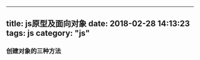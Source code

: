 
---
title: js原型及面向对象
date: 2018-02-28 14:13:23
tags: js
category: "js" 
---

### **创建对象的三种方法**
```
    

```




